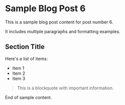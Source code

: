 # Sample Blog Post 6

This is a sample blog post content for post number 6.

It includes multiple paragraphs and formatting examples.

## Section Title

Here's a list of items:
- Item 1
- Item 2
- Item 3

> This is a blockquote with important information.

End of sample content.